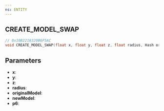```yaml
---
ns: ENTITY
---
```

## CREATE_MODEL_SWAP

```c
// 0x10B2218320B6F5AC
void CREATE_MODEL_SWAP(float x, float y, float z, float radius, Hash originalModel, Hash newModel, BOOL p6);
```

## Parameters
* **x**:
* **y**:
* **z**:
* **radius**:
* **originalModel**:
* **newModel**:
* **p6**:
